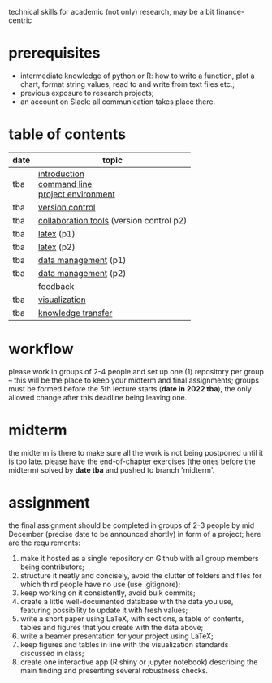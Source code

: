 technical skills for academic (not only) research, may be a bit finance-centric

# prerequisites
*   intermediate knowledge of python or R: how to write a function, plot a chart, format string values, read to and write from text files etc.;
*   previous exposure to research projects;
*   an account on Slack: all communication takes place there.

# table of contents
| date    | topic
| ----    | ----
| tba  | [introduction](./introduction.md)<br/>[command line](./command-line.md)<br/>[project environment](./project-environment.md)
| tba  | [version control](./version-control.md)
| tba   | [collaboration tools](./collaboration-tools.md) (version control p2)
| tba  | [latex](./writing-with-latex.md) (p1)
| tba  | [latex](./writing-with-latex.md) (p2)
| tba  | [data management](./data-management.md) (p1)
| tba   | [data management](./data-management.md) (p2)
|         | feedback
| tba   | [visualization](./visualization.md)
| tba  | [knowledge transfer](./knowledge-transfer.md)

# workflow
please work in groups of 2-4 people and set up one (1) repository per group &ndash; this will be the place to keep your midterm and final assignments; groups must be formed before the 5th lecture starts (**date in 2022 tba**), the only allowed change after this deadline being leaving one.

# midterm
the midterm is there to make sure all the work is not being postponed until it is too late. please have the end-of-chapter exercises (the ones before the midterm) solved by **date tba** and pushed to branch 'midterm'.

# assignment
the final assignment should be completed in groups of 2-3 people by mid December (precise date to be announced shortly) in form of a project; here are the requirements:
1. make it hosted as a single repository on Github with all group members being contributors;
2. structure it neatly and concisely, avoid the clutter of folders and files for which third people have no use (use .gitignore);
3. keep working on it consistently, avoid bulk commits;
4. create a little well-documented database with the data you use, featuring possibility to update it with fresh values;
5. write a short paper using LaTeX, with sections, a table of contents, tables and figures that you create with the data above;
6. write a beamer presentation for your project using LaTeX;
7. keep figures and tables in line with the visualization standards discussed in class;
8. create one interactive app (R shiny or jupyter notebook) describing the main finding and presenting several robustness checks.
